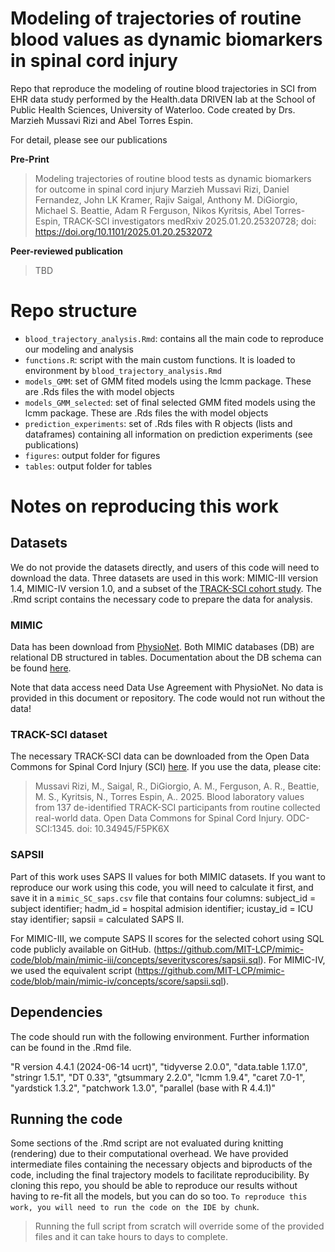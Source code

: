 # Modeling of trajectories of routine blood values as dynamic biomarkers in spinal cord injury
Repo that reproduce the modeling of routine blood trajectories in SCI from EHR data study performed by the Health.data DRIVEN lab at the School of Public Health Sciences, University of Waterloo. Code created by Drs. Marzieh Mussavi Rizi and Abel Torres Espin.

For detail, please see our publications

**Pre-Print**
> Modeling trajectories of routine blood tests as dynamic biomarkers for outcome in spinal cord injury
Marzieh Mussavi Rizi, Daniel Fernandez, John LK Kramer, Rajiv Saigal, Anthony M. DiGiorgio, Michael S. Beattie, Adam R Ferguson, Nikos Kyritsis, Abel Torres-Espin, TRACK-SCI investigators
medRxiv 2025.01.20.25320728; doi: https://doi.org/10.1101/2025.01.20.2532072

**Peer-reviewed publication**
>TBD

# Repo structure

* `blood_trajectory_analysis.Rmd`: contains all the main code to reproduce our modeling and analysis
* `functions.R`: script with the main custom functions. It is loaded to environment by `blood_trajectory_analysis.Rmd`
* `models_GMM`: set of GMM fited models using the lcmm package. These are .Rds files the with model objects
* `models_GMM_selected`: set of final selected GMM fited models using the lcmm package. These are .Rds files the with model objects
* `prediction_experiments`: set of .Rds files with R objects (lists and dataframes) containing all information on prediction experiments (see publications)
* `figures`: output folder for figures
* `tables`: output folder for tables

# Notes on reproducing this work

## Datasets
We do not provide the datasets directly, and users of this code will need to download the data. Three datasets are used in this work: MIMIC-III version 1.4, MIMIC-IV version 1.0, and a subset of the [TRACK-SCI cohort study](https://spinalcordinjury.ucsf.edu/content/track-sci-0). The .Rmd script contains the necessary code to prepare the data for analysis.

### MIMIC
Data has been download from [PhysioNet](https://physionet.org/). Both MIMIC databases (DB) are relational DB structured in tables. Documentation about the DB schema can be found [here](https://mimic.mit.edu/docs/).

Note that data access need Data Use Agreement with PhysioNet. No data is provided in this document or repository. The code would not run without the data!

### TRACK-SCI dataset
The necessary TRACK-SCI data can be downloaded from the Open Data Commons for Spinal Cord Injury (SCI) [here](https://doi.org/10.34945/F5PK6X). If you use the data, please cite:
>Mussavi Rizi, M., Saigal, R., DiGiorgio, A. M., Ferguson, A. R., Beattie, M. S., Kyritsis, N., Torres Espin, A.. 2025. Blood laboratory values from 137 de-identified TRACK-SCI participants from routine collected real-world data. Open Data Commons for Spinal Cord Injury. ODC-SCI:1345. doi: 10.34945/F5PK6X

### SAPSII
Part of this work uses SAPS II values for both MIMIC datasets. If you want to reproduce our work using this code, you will need to calculate it first, and save it in a `mimic_SC_saps.csv` file that contains four columns: subject_id = subject identifier;	hadm_id = hospital admision identifier;	icustay_id = ICU stay identifier;	sapsii = calculated SAPS II.

For MIMIC-III, we compute SAPS II scores for the selected cohort using SQL code publicly available on GitHub. (https://github.com/MIT-LCP/mimic-code/blob/main/mimic-iii/concepts/severityscores/sapsii.sql). For MIMIC-IV, we used the equivalent script (https://github.com/MIT-LCP/mimic-code/blob/main/mimic-iv/concepts/score/sapsii.sql).
 
## Dependencies
The code should run with the following environment. Further information can be found in the .Rmd file.

"R version 4.4.1 (2024-06-14 ucrt)", "tidyverse 2.0.0", "data.table 1.17.0", "stringr 1.5.1", "DT 0.33", "gtsummary 2.2.0", "lcmm 1.9.4", "caret 7.0-1", "yardstick 1.3.2", "patchwork 1.3.0", "parallel (base with R 4.4.1)"

## Running the code
Some sections of the .Rmd script are not evaluated during knitting (rendering) due to their computational overhead. We have provided intermediate files containing the necessary objects and biproducts of the code, including the final trajectory models to facilitate reproducibility. By cloning this repo, you should be able to reproduce our results without having to re-fit all the models, but you can do so too. `To reproduce this work, you will need to run the code on the IDE by chunk`. 

>Running the full script from scratch will override some of the provided files and it can take hours to days to complete.
